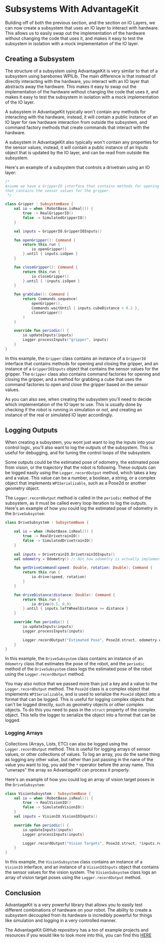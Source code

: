 # Subsystems With AdvantageKit

Building off of both the previous section, and the section on IO Layers, we can now create a subsystem that uses an IO
layer to interact with hardware. This allows us to easily swap out the implementation of the hardware without changing
the
code that uses it, and makes it easy to test the subsystem in isolation with a mock implementation of the IO layer.

## Creating a Subsystem

The structure of a subsystem using AdvantageKit is very similar to that of a subsystem using barebones WPILib. The main
difference is that instead of directly interacting with the hardware, you interact with an IO layer that abstracts away
the
hardware. This makes it easy to swap out the implementation of the hardware without changing the code that uses it, and
makes
it easy to test the subsystem in isolation with a mock implementation of the IO layer.

A subsystem in AdvantageKit typically won't contain any methods for interacting with the hardware, instead, it will
contain
a public instance of an IO layer for raw hardware interaction from outside the subsystem, and command factory methods
that
create commands that interact with the hardware.

A subsystem in AdvantageKit also typically won't contain any properties for the sensor values, instead, it will contain
a public instance of an Inputs object that is updated by the IO layer, and can be read from outside the subsystem.

Here's an example of a subsystem that controls a drivetrain using an IO layer:

```kotlin
/*
Assume we have a GripperIO interface that contains methods for opening and closing the gripper, and an Inputs class
that contains the sensor values for the gripper.
 */

class Gripper : SubsystemBase {
    val io = when (RobotBase.isReal()) {
        true -> RealGripperIO()
        false -> SimulatedGripperIO()
    }

    val inputs = GripperIO.GripperIOInputs()

    fun openGripper(): Command {
        return this.run {
            io.openGripper()
        }.until { inputs.isOpen }
    }

    fun closeGripper(): Command {
        return this.run {
            io.closeGripper()
        }.until { !inputs.isOpen }
    }

    fun grabCube(): Command {
        return Commands.sequence(
            openGripper(),
            Commands.waitUntil { inputs.cubeDistance < 0.1 },
            closeGripper()
        )
    }

    override fun periodic() {
        io.updateInputs(inputs)
        Logger.processInputs("gripper", inputs)
    }
}
```

In this example, the `Gripper` class contains an instance of a `GripperIO` interface that contains methods for opening and
closing the gripper, and an instance of a `GripperIOInputs` object that contains the sensor values for the gripper. The
`Gripper` class also contains command factories for opening and closing the gripper, and a method for grabbing a cube
that uses the command factories to open and close the gripper based on the sensor values.

As you can also see, when creating the subsystem you'll need to decide which implementation of the IO layer to use. This
is usually done by checking if the robot is running in simulation or not, and creating an instance of the real or
simulated IO layer accordingly.

## Logging Outputs

When creating a subsystem, you wont just want to log the inputs into your control logic, you'll also want to log the
outputs of the subsystem. This is useful for debugging, and for tuning the control loops of the subsystem.

Some outputs could be the estimated pose of odometry, the estimated pose from vision, or the trajectory that the robot
is
following. These outputs can be logged easily using the `Logger.recordOutput` method, which takes a key and a value.
This
value can be a number, a boolean, a string, or a complex object that implements `WPISerializable`, such as a Pose2d or
another geometry object.

The `Logger.recordOutput` method is called in the `periodic` method of the subsystem, as it must be called every loop
iteration to log the outputs. Here's an example of how you could log the estimated pose of odometry in the
`DriveSubsystem`:

```kotlin
class DriveSubsystem : SubsystemBase {
    
    val io = when (RobotBase.isReal()) {
        true -> RealDrivetrainIO()
        false -> SimulatedDrivetrainIO()
    }
    
    val inputs = DrivetrainIO.DrivetrainIOInputs()
    val odometry = Odometry() // Not how odometry is actually implemented, but you get the idea

    fun getDriveCommand(speed: Double, rotation: Double): Command {
        return this.run {
            io.drive(speed, rotation)
        }
    }

    fun driveDistance(distance: Double): Command {
        return this.run {
            io.drive(0.5, 0.0)
        }.until { inputs.leftWheelDistance >= distance }
    }

    override fun periodic() {
        io.updateInputs(inputs)
        Logger.processInputs(inputs)

        Logger.recordOutput("Estimated Pose", Pose2d.struct, odometry.estimatedPose)
    }
}
```

In this example, the `DriveSubsystem` class contains an instance of an `Odometry` class that estimates the pose of the
robot, and the `periodic` method of the `DriveSubsystem` class logs the estimated pose of the robot using the
`Logger.recordOutput` method.

You may also notice that we passed more than just a key and a value to the `Logger.recordOutput` method. The `Pose2d`
class is a complex object that implements `WPISerializable`, and is used to serialize the `Pose2d` object into a format
that can be logged. This is useful for logging complex objects that can't be logged directly, such as geometry objects
or
other complex objects. To do this you need to pass in the `struct` property of the complex object. This tells the logger
to serialize the object into a format that can be logged.

### Logging Arrays

Collections (Arrays, Lists, ETC) can also be logged using the `Logger.recordOutput` method. This is useful for logging
arrays of sensor values, or other collections of values. To log an array, you do the same thing as logging any other
value, but rather than just passing in the nane of the value you want to log, you add the `*` operator before the array
name. This "unwraps" the array so AdvantageKit can process it properly.

Here's an example of how you could log an array of vision target poses in the `DriveSubsystem`:

```kotlin
class VisionSubsystem : SubsystemBase {
    val io = when (RobotBase.isReal()) {
        true -> RealVisionIO()
        false -> SimulatedVisionIO()
    }
    val inputs = VisionIO.VisionIOInputs()

    override fun periodic() {
        io.updateInputs(inputs)
        Logger.processInputs(inputs)

        Logger.recordOutput("Vision Targets", Pose2d.struct, *inputs.result.visionTargets)
    }
}
```

In this example, the `VisionSubsystem` class contains an instance of a `VisionIO` interface, and an instance of a
`VisionIOInputs` object that contains the sensor values for the vision system. The `VisionSubsystem` class logs an array
of vision target poses using the `Logger.recordOutput` method.

## Conclusion

AdvantageKit is a very powerful library that allows you to easily test different combinations of hardware on your robot.
The ability to create a subsystem decoupled from its hardware is incredibly powerful for things like simulation and
logging in a very controlled manner.

The AdvantageKit GitHub repository has a ton of example projects and resources if you would like to look more into this,
you can find this [HERE](https://github.com/Mechanical-Advantage/AdvantageKit)